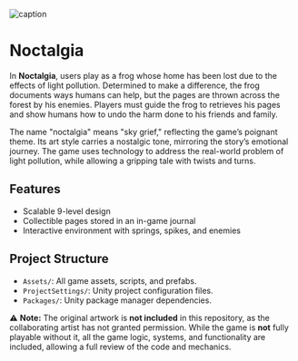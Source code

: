 ![caption](images/noctalgiaDemo.gif)

# Noctalgia

In **Noctalgia**, users play as a frog whose home has been lost due to the effects of light pollution. Determined to make a difference, the frog documents ways humans can help, but the pages are thrown across the forest by his enemies. Players must guide the frog to retrieves his pages and show humans how to undo the harm done to his friends and family.

The name "noctalgia" means "sky grief," reflecting the game’s poignant theme. Its art style carries a nostalgic tone, mirroring the story’s emotional journey. The game uses technology to address the real-world problem of light pollution, while allowing a gripping tale with twists and turns.

## Features

- Scalable 9-level design
- Collectible pages stored in an in-game journal
- Interactive environment with springs, spikes, and enemies

## Project Structure

- `Assets/`: All game assets, scripts, and prefabs.
- `ProjectSettings/`: Unity project configuration files.
- `Packages/`: Unity package manager dependencies.

:warning: **Note:** The original artwork is **not included** in this repository, as the collaborating artist has not granted permission. While the game is **not** fully playable without it, all the game logic, systems, and functionality are included, allowing a full review of the code and mechanics.
